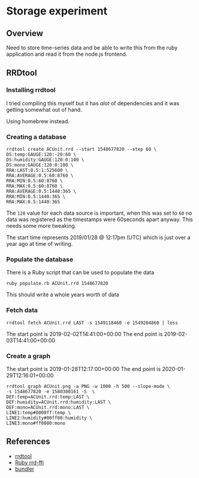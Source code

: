 # Storage experiment

## Overview

Need to store time-series data and be able to write this from the ruby 
application and read it from the node.js frontend.

## RRDtool

### Installing rrdtool

I tried compiling this myself but it has *alot* of dependencies and it was
getting somewhat out of hand.

Using homebrew instead.


### Creating a database

``` 
rrdtool create ACUnit.rrd --start 1548677820 --step 60 \
DS:temp:GAUGE:120:-20:60 \
DS:humidity:GAUGE:120:0:100 \
DS:mono:GAUGE:120:0:100 \
RRA:LAST:0.5:1:525600 \
RRA:AVERAGE:0.5:60:8760 \
RRA:MIN:0.5:60:8760 \
RRA:MAX:0.5:60:8760 \
RRA:AVERAGE:0.5:1440:365 \
RRA:MIN:0.5:1440:365 \
RRA:MAX:0.5:1440:365 
```

The `120` value for each data source is important, when this was set to `60` 
no data was registered as the timestamps were 60seconds apart anyway.  This needs
some more tweaking.

The start time represents 2019/01/28 @ 12:17pm (UTC) which is just over a year
ago at time of writing.

### Populate the database

There is a Ruby script that can be used to populate the data 

``` 
ruby populate.rb ACUnit.rrd 1548677820
```

This should write a whole years worth of data


### Fetch data

``` 
rrdtool fetch ACUnit.rrd LAST -s 1549118460 -e 1549204860 | less
```

The start point is 2019-02-02T14:41:00+00:00
The end point is 2019-02-03T14:41:00+00:00


### Create a graph

The start point is 2019-01-28T12:17:00+00:00
The end point is 2020-01-29T12:16:01+00:00

```
rrdtool graph ACUnit.png -a PNG -w 1000 -h 500 --slope-mode \
-s 1548677820 -e 1580300161 -S  \
DEF:temp=ACUnit.rrd:temp:LAST \
DEF:humidity=ACUnit.rrd:humidity:LAST \
DEF:mono=ACUnit.rrd:mono:LAST \
LINE1:temp#0000ff:temp \
LINE2:humidity#00ff00:humidity \
LINE3:mono#ff0000:mono
```



## References

* [rrdtool](https://oss.oetiker.ch/rrdtool/)
* [Ruby rrd-ffi](https://rubygems.org/gems/rrd-ffi/versions/0.2.14)
* [bundler](https://bundler.io/v2.0/guides/bundler_setup.html)


